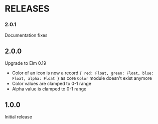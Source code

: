 # RELEASES

### 2.0.1

Documentation fixes

## 2.0.0

Upgrade to Elm 0.19
- Color of an icon is now a record `{ red: Float, green: Float, blue: Float, alpha: Float }` as core `Color` module doesn't exist anymore
- Color values are clamped to 0-1 range
- Alpha value is clamped to 0-1 range

## 1.0.0

Initial release